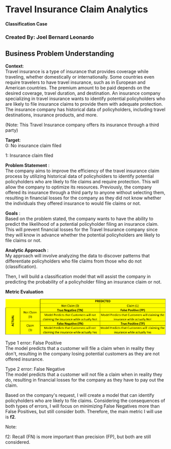# **Travel Insurance Claim Analytics**
#### Classification Case
### **Created By: Joel Bernard Leonardo**
## **Business Problem Understanding**

**Context**: <br>
Travel insurance is a type of insurance that provides coverage while traveling, whether domestically or internationally. Some countries even require travelers to have travel insurance, such as in European and American countries. The premium amount to be paid depends on the desired coverage, travel duration, and destination. An insurance company specializing in travel insurance wants to identify potential policyholders who are likely to file insurance claims to provide them with adequate protection. The insurance company has historical data of policyholders, including travel destinations, insurance products, and more.

(Note: This Travel Insurance company offers its insurance through a third party)

**Target**:<br>
0: No insurance claim filed

1: Insurance claim filed

**Problem Statement** :<br>
The company aims to improve the efficiency of the travel insurance claim process by utilizing historical data of policyholders to identify potential policyholders who are likely to file claims and require protection. This will allow the company to optimize its resources. Previously, the company offered its insurance through a third party to anyone without selecting them, resulting in financial losses for the company as they did not know whether the individuals they offered insurance to would file claims or not.

**Goals** :<br>
Based on the problem stated, the company wants to have the ability to predict the likelihood of a potential policyholder filing an insurance claim. This will prevent financial losses for the Travel Insurance company since they will know in advance whether the potential policyholders are likely to file claims or not.

**Analytic Approach** :<br>
My approach will involve analyzing the data to discover patterns that differentiate policyholders who file claims from those who do not (classification).

Then, I will build a classification model that will assist the company in predicting the probability of a policyholder filing an insurance claim or not.

**Metric Evaluation**

![Metric_eva.png](https://github.com/Mr-KomodoDragon/ML-Travel-Insurance/blob/main/Metric_eva.png?raw=true)

Type 1 error: False Positive<br>
The model predicts that a customer will file a claim when in reality they don't, resulting in the company losing potential customers as they are not offered insurance.

Type 2 error: False Negative<br>
The model predicts that a customer will not file a claim when in reality they do, resulting in financial losses for the company as they have to pay out the claim.

Based on the company's request, I will create a model that can identify policyholders who are likely to file claims. Considering the consequences of both types of errors, I will focus on minimizing False Negatives more than False Positives, but still consider both. Therefore, the main metric I will use is **f2**.

Note:

f2: Recall (FN) is more important than precision (FP), but both are still considered.

